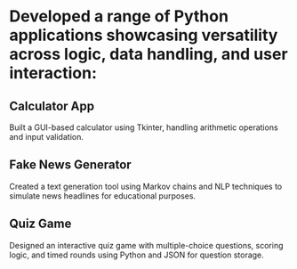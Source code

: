 <h1>Developed a range of Python applications showcasing versatility across logic, data handling, and user interaction:</h1>
<h2>Calculator App</h2>
<p>Built a GUI-based calculator using Tkinter, handling arithmetic operations and input validation.</p>
<h2>Fake News Generator</h2>
<p>Created a text generation tool using Markov chains and NLP techniques to simulate news headlines for educational purposes.</p>
<h2>Quiz Game</h2>
<p>Designed an interactive quiz game with multiple-choice questions, scoring logic, and timed rounds using Python and JSON for question storage.</p>
